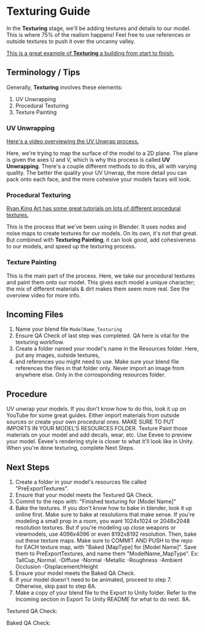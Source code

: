 # Texturing Guide

In the **Texturing** stage, we'll be adding textures and details to our model. This is where 75% of the realism happens! Feel free to use references or outside textures to push it over the uncanny valley.

[This is a great example of **Texturing** a building from start to finish.](https://www.youtube.com/watch?v=ilaD-V8R1gI)


## Terminology / Tips

Generally, **Texturing** involves these elements:

1. UV Unwrapping
2. Procedural Texturing
3. Texture Painting

### UV Unwrapping

[Here's a video  overviewing the UV Unwrap process.](https://www.youtube.com/watch?v=XleO7DBm1Us)

Here, we're trying to map the surface of the model to a 2D plane. The plane is given the axes U and V, which is why this process is called **UV Unwrapping**. There's a couple different methods to do this, all with varying quality. The better the quality your UV Unwrap, the more detail you can pack onto each face, and the more cohesive your models faces will look.

### Procedural Texturing

[Ryan King Art has some great tutorials on lots of different procedural textures.](https://www.youtube.com/RyanKingArt)

This is the process that we've been using in Blender. It uses nodes and noise maps to create textures for our models. On its own, it's not that great. But combined with **Texturing Painting**, it can look good, add cohesiveness to our models, and speed up the texturing process.

### Texture Painting

This is the main part of the process. Here, we take our procedural textures and paint them onto our model. This gives each model a unique character; the mix of different materials & dirt makes them seem more real. See the overview video for more info.

## Incoming Files

1. Name your blend file `ModelName_Texturing`
2. Ensure QA Check of last step was completed. QA here is vital for the texturing workflow.
3. Create a folder named your model's name in the Resources folder. Here, put any images, outside textures,
4. and references you might need to use. Make sure your blend file references the files in that folder only. Never import an image from anywhere else. Only in the corrosponding resources folder.

## Procedure

UV unwrap your models. If you don't know how to do this, look it up on YouTube for some great guides.
Either import materials from outside sources or create your own procedural ones. MAKE SURE TO PUT IMPORTS
IN YOUR MODEL'S RESOURCES FOLDER. Texture Paint those materials on your model and add decals, wear, etc.
Use Eevee to preview your model. Eevee's rendering style is closer to what it'll look like in Unity.
When you're done texturing, complete Next Steps.

## Next Steps

1. Create a folder in your model's resources file called "PreExportTextures".
2. Ensure that your model meets the Textured QA Check.
3. Commit to the repo with: "Finished texturing for [Model Name]"
4. Bake the textures. If you don't know how to bake in blender, look it up online first. 
   Make sure to bake at resolutions that make sense. If you're modeling a small prop in a room,
   you want 1024x1024 or 2048x2048 resolution textures.
   But if you're modeling up close weapons or viewmodels, use 4096x4096 or even 8192x8192 resolution.
   Then, bake out these texture maps. 
   Make sure to COMMIT AND PUSH to the repo for EACH texture map, with "Baked [MapType] for [Model Name]".
   Save them to PreExportTextures, and name them "ModelName_MapType". Ex: TallCup_Normal.
   -Diffuse
   -Normal
   -Metallic
   -Roughness
   -Ambient Occlusion
   -Displacement/Height
5. Ensure your model meets the Baked QA Check.
6. If your model doesn't need to be animated, proceed to step 7. Otherwise, skip past to step 8A.
7. Make a copy of your blend file to the Export to Unity folder. Refer to the Incoming section
   in Export To Unity README for what to do next. 
8A.

Textured QA Check:

Baked QA Check: